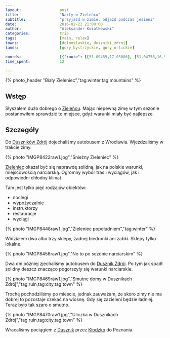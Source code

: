 ```yaml
---
layout:                 post
title:                  "Narty w Zieleńcu"
subtitle:               "przyjazd w zimie, odjazd podczas jesieni"
date:                   2016-02-22 21:00:00
author:                 "Aleksander Kwiatkowski"
categories:             trip
tags:                   [main, relax]
towns:                  [dolnoslaskie, duszniki_zdroj]
lands:                  [gory_bystrzyckie, gory_orlickie]

coords:                 [{"route": [[51.09459,17.03086], [51.04756,16.97078], [50.99054,16.94958], [50.87679,16.85937], [50.79065,16.84504], [50.68549,16.82049], [50.59458,16.81234], [50.56788,16.78925], [50.54350,16.79929], [50.50782,16.75457], [50.50432,16.72943], [50.44713,16.65930], [50.43948,16.64814], [50.42762,16.55004], [50.39748,16.50318], [50.41203,16.44687], [50.40574,16.38585]], "type": "bus"}, {"route": [[50.40563,16.38610], [50.39009,16.35709], [50.36393,16.36954], [50.33002,16.39091], [50.33046,16.40593], [50.37269,16.39211], [50.37942,16.39537], [50.39119,16.38301], [50.39961,16.39228]], "type": "bus"}, {"route": [[50.39961,16.39228], [50.40309,16.39151], [50.40511,16.38615], [50.40940,16.38331], [50.40787,16.38855], [50.40640,16.38782], [50.40377,16.39091]], type: "hike"}, {"route": [[50.40899,16.38563], [50.40549,16.40348], [50.41116,16.41335], [50.41807,16.41490], [50.41865,16.43378], [50.40202,16.45782], [50.40339,16.48451], [50.39772,16.48837], [50.39753,16.51605], [50.40582,16.57909], [50.41673,16.62566], [50.41591,16.64990], [50.45115,16.65767], [50.47721,16.67072], [50.48243,16.68720], [50.49272,16.69492], [50.49332,16.70797], [50.50490,16.73363], [50.50970,16.75865], [50.53087,16.82444], [50.53636,16.89727], [50.53979,16.91971], [50.55247,16.92864], [50.56436,16.94726], [50.57913,16.95173], [50.59120,16.99142], [50.59022,17.01786], [50.60815,17.03370], [50.64479,17.03219], [50.66270,17.03022], [50.70710,17.03546], [50.73484,17.02876], [50.77062,17.05206], [50.78376,17.06035], [50.80513,17.05756], [50.87503,17.02468], [50.92667,17.03327], [50.99176,17.05181], [51.07736,17.07532]], "type": "train"}]
time_spent:             12

---
```


[wiki-zieleniec]:         https://pl.wikipedia.org/wiki/Zieleniec_(dzielnica_Dusznik-Zdroju)
[wiki-duszniki]:          https://pl.wikipedia.org/wiki/Duszniki-Zdr%C3%B3j
[wiki-klodzko]:           https://pl.wikipedia.org/wiki/K%C5%82odzko

{% photo_header "Biały Zieleniec","tag:winter,tag:mountains" %}

Wstęp
-----

Słyszałem dużo dobrego o [Zieleńcu][wiki-zieleniec]. Mając niepewną zimę w tym
sezonie postanowiłem sprawdzić to miejsce, gdyż warunki miały być najlepsze.

Szczegóły
---------

Do [Duszników Zdrój][wiki-duszniki] dojechaliśmy autobusem z Wrocławia.
Wjeżdzaliśmy w trakcie zimy.

{% photo "IMGP8422raw1.jpg","Śnieżny Zieleniec" %}

[Zieleniec][wiki-zieleniec] okazał być się naprawdę solidną, jak na polskie warunki, miejscowością
narciarską. Ogromny wybór tras i wyciągów, jak i odpowiedni chłodny klimat.

Tam jest tylko pięć rodzajów obiektów:

* noclegi
* wypożyczalnie
* instruktorzy
* restauracje
* wyciągi

{% photo "IMGP8448raw1.jpg","Zieleniec popołudniem","tag:winter" %}

Widziałem dwa albo trzy sklepy, żadnej biedronki ani żabki. Sklepy tylko lokalne.

{% photo "IMGP8456raw1.jpg","No to po sezonie narciarskim" %}

Dwa dni później zjechaliśmy autobusem do [Dusznik Zdrój][wiki-duszniki]. Po tym
jak spadł solidny deszcz znacząco pogorszyły się warunki narciarskie.

{% photo "IMGP8469raw1.jpg","Smutne domy w Dusznikach Zdrój","tag:ruin,tag:city,tag:town" %}

Trochę pochodziliśmy po mieście, jednak zauważam, że skoro zimy nie ma dobrej to
pozostaje czekać na wiosnę. Gdy się zazieleni będzie ładniej. Teraz
było tak szaro o smutno.

{% photo "IMGP8470raw1.jpg","Uliczka w Dusznikach Zdrój","tag:ruin,tag:city,tag:town" %}

Wracaliśmy pociągiem z [Dusznik][wiki-duszniki] przez [Kłodzko][wiki-klodzko] do
Poznania.
